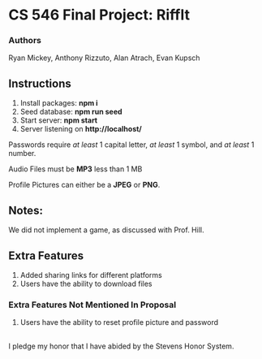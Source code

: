 # CS 546 Final Project: RiffIt

### Authors
Ryan Mickey, Anthony Rizzuto, Alan Atrach, Evan Kupsch

## Instructions

1. Install packages: **npm i**
2. Seed database: **npm run seed**
3. Start server: **npm start**
4. Server listening on **http://localhost/**

Passwords require _at least_ 1 capital letter, _at least_ 1 symbol, and _at least_ 1 number.

Audio Files must be **MP3** less than 1 MB

Profile Pictures can either be a **JPEG** or **PNG**.

## Notes:
We did not implement a game, as discussed with Prof. Hill.

## Extra Features

1. Added sharing links for different platforms
2. Users have the ability to download files

### Extra Features Not Mentioned In Proposal

1. Users have the ability to reset profile picture and password



##

I pledge my honor that I have abided by the Stevens Honor System.
